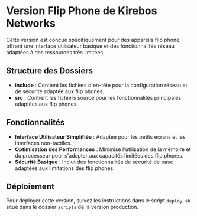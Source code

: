 # Version Flip Phone de Kirebos Networks

Cette version est conçue spécifiquement pour des appareils flip phone, offrant une interface utilisateur basique et des fonctionnalités réseau adaptées à des ressources très limitées.

## Structure des Dossiers

- **include** : Contient les fichiers d'en-tête pour la configuration réseau et de sécurité adaptée aux flip phones.
- **src** : Contient les fichiers source pour les fonctionnalités principales adaptées aux flip phones.

## Fonctionnalités

- **Interface Utilisateur Simplifiée** : Adaptée pour les petits écrans et les interfaces non-tactiles.
- **Optimisation des Performances** : Minimise l'utilisation de la mémoire et du processeur pour s'adapter aux capacités limitées des flip phones.
- **Sécurité Basique** : Inclut des fonctionnalités de sécurité de base adaptées aux limitations des flip phones.

## Déploiement

Pour déployer cette version, suivez les instructions dans le script `deploy.sh` situé dans le dossier `scripts` de la version production.
